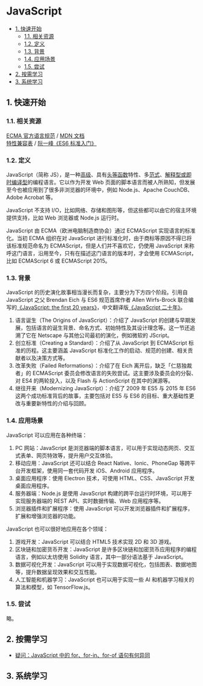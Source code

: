 # JavaScript<!-- omit in toc -->

- [1. 快速开始](#1-快速开始)
  - [1.1. 相关资源](#11-相关资源)
  - [1.2. 定义](#12-定义)
  - [1.3. 背景](#13-背景)
  - [1.4. 应用场景](#14-应用场景)
  - [1.5. 尝试](#15-尝试)
- [2. 按需学习](#2-按需学习)
- [3. 系统学习](#3-系统学习)

## 1. 快速开始

### 1.1. 相关资源

[ECMA 官方语言规范](https://www.ecma-international.org/publications-and-standards/standards/ecma-262/) / [MDN 文档](https://developer.mozilla.org/zh-CN/docs/Web/JavaScript)  
[特性兼容表](https://kangax.github.io/compat-table) / [阮一峰《ES6 标准入门》](https://es6.ruanyifeng.com/)

### 1.2. 定义

JavaScript（简称 JS），是一种[高级](../../../glossary/高级语言与低级语言.md)、具有[头等函数](../../../glossary/头等函数.md)特性、多[范式](../../../glossary/编程范式.md)、[解释型或即时编译型](../../../glossary/解释型、编译型与即时编译型语言.md)的编程语言。它以作为开发 Web 页面的脚本语言而被人所熟知，但发展至今也被应用到了很多非浏览器的环境中，例如 Node.js、Apache CouchDB、Adobe Acrobat 等。

JavaScript 不支持 I/O，比如网络、存储和图形等，但这些都可以由它的宿主环境提供支持，比如 Web 浏览器或 Node.js 运行时。

JavaScript 由 ECMA（欧洲电脑制造商协会）通过 ECMAScript 实现语言的标准化。当初 ECMA 组织在对 JavaScript 进行标准化时，由于商标等原因不得已将该标准规范命名为 ECMAScript，但是人们并不喜欢它，仍使用 JavaScript 来称呼这门语言，沿用至今，只有在描述这门语言的版本时，才会使用 ECMAScript，比如 ECMAScript 6 或 ECMAScript 2015。

### 1.3. 背景

JavaScript 的历史演化故事相当漫长而复杂，主要分为下方四个阶段。引用自 JavaScript 之父 Brendan Eich 与 ES6 规范首席作者 Allen Wirfs-Brock 联合编写的[《JavaScript: the first 20 years》](https://dl.acm.org/doi/10.1145/3386327)，中文翻译版[《JavaScript 二十年》](https://cn.history.js.org/)。

1. 语言诞生（The Origins of JavaScript）：介绍了 JavaScript 的创建与早期发展，包括语言的诞生背景、命名方式、初始特性及其设计理念等。这一节还追溯了它在 Netscape 与其他公司最初的演化，例如微软的 JScript。
2. 创立标准（Creating a Standard）：介绍了从 JavaScript 到 ECMAScript 标准的历程。这主要涵盖 JavaScript 标准化工作的启动、规范的创建、相关贡献者以及决策方式等。
3. 改革失败（Failed Reformations）：介绍了在 Eich 离开后，缺乏「仁慈独裁者」的 ECMAScript 委员会修改语言的失败尝试。这主要涉及委员会的分裂、对 ES4 的两轮投入，以及 Flash 与 ActionScript 在其中的渊源等。
4. 继往开来（Modernizing JavaScript）：介绍了 2009 年 ES5 与 2015 年 ES6 这两个成功标准背后的故事，主要包括对 ES5 与 ES6 的目标、重大基础性更改与重要新特性的介绍与回顾。

### 1.4. 应用场景

JavaScript 可以应用在各种终端：

1. PC 网站：JavaScript 是浏览器端的脚本语言，可以用于实现动态网页、交互式表单、网页特效等，提升用户交互体验。
2. 移动应用：JavaScript 还可以结合 React Native、Ionic、PhoneGap 等跨平台开发框架，使用同一套代码开发 iOS、Android 应用程序。
3. 桌面应用程序：使用 Electron 技术，可使用 HTML、CSS、JavaScript 开发桌面应用程序。
4. 服务器端：Node.js 是使用 JavaScript 构建的跨平台运行时环境，可以用于实现服务器端的 REST API、实时数据传输、Web 应用程序等。
5. 浏览器插件和扩展程序：使用 JavaScript 可以开发浏览器插件和扩展程序，扩展和增强浏览器的功能。

JavaScript 也可以很好地应用在各个领域：

1. 游戏开发：JavaScript 可以结合 HTML5 技术实现 2D 和 3D 游戏。
2. 区块链和加密货币开发：JavaScript 是许多区块链和加密货币应用程序的编程语言，例如以太坊使用 Solidity 语言，其中一部分语法基于 JavaScript。
3. 数据可视化开发：JavaScript 可以用于实现数据可视化，包括图表、数据地图等，提升数据呈现效果和交互性能。
4. 人工智能和机器学习：JavaScript 也可以用于实现一些 AI 和机器学习相关的算法和模型，如 TensorFlow.js。

### 1.5. 尝试

略。

## 2. 按需学习

- [疑问：JavaScript 中的 for、for-in、for-of 语句有何异同](https://github.com/itabbot/learn-javascript/tree/main/on-demand/for-forin-forof)

## 3. 系统学习
